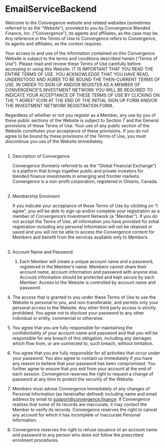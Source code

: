 # EmailServiceBackend

Welcome to the Convergence website and related websites (sometimes referred to as the “Website”), provided to you by Convergence Blended Finance, Inc. (“Convergence”), its agents and affiliates, as the case may be. Any reference in the Terms of Use to Convergence refers to Convergence, its agents and affiliates, as the context requires. 

Your access to and use of the information contained on this Convergence Website is subject to the terms and conditions described herein (“Terms of Use”). Please read and review these Terms of Use carefully before accessing or using this Website. IT IS IMPORTANT THAT YOU READ THE ENTIRE TERMS OF USE. YOU ACKNOWLEDGE THAT YOU HAVE READ, UNDERSTOOD AND AGREE TO BE BOUND THE THEN-CURRENT TERMS OF USE. IN ORDER TO SIGN UP AND/OR REGISTER AS A MEMBER OF CONVERGENCE’S INVESTMENT NETWORK YOU WILL BE REQUIRED TO INDICATE YOUR ACCEPTANCE OF THESE TERMS OF USE BY CLICKING ON THE “I AGREE” ICON AT THE END OF THE INITIAL SIGN UP FORM AND/OR THE INVESTMENT NETWORK REGISTRATION FORM. 

Regardless of whether or not you register as a Member, any use by you of these public sections of the Website is subject to Section 7 and the General provisions of these Terms of Use. Your use of any public section of the Website constitutes your acceptance of these provisions. If you do not agree to be bound by these provisions of the Terms of Use, you must discontinue you use of the Website immediately. 
<br><br>

1.	Description of Convergence   

     Convergence (formerly referred to as the “Global Financial Exchange”) is a platform that brings together public and private investors for blended finance investments in emerging and frontier markets. Convergence is a non-profit corporation, registered in Ontario, Canada. 
<br><br>

2.	Membership Enrolment

     If you indicate your acceptance of these Terms of Use by clickling on “I agree”, you will be able to sign up and/or complete your registration as a member of Convergence’s Investment Network (a “Member”). If you do not accept the Terms of Use, all information you have provided for initial registration including any personal information will not be retained or saved and you will not be able to access the Convergence content for Members and benefit from the services available only to Members.
<br><br>

3.	Account Name and Password

    1.	Each Member will create a unique account name and a password, registered in the Member’s name. Members cannot share their account name, account information and password with anyone else. Account information should be protected and kept secure by each Member. Access to the Website is controlled by account name and password.

  2.	The access that is granted to you under these Terms of Use to use the Website is personal to you, and non-transferable, and permits only your personal access to the Website. Any other third party access is strictly prohibited. You agree not to disclose your password to any other individual or entity, commercial or otherwise.

  3.	You agree that you are fully responsible for maintaining the confidentiality of your account name and password and that you will be responsible for any breach of this obligation, including any damages which flow from, or are connected to, such breach, without limitation.

  4.	You agree that you are fully responsible for all activities that occur under your password. You also agree to contact us immediately if you have any reason to believe that your password has been compromised. You further agree to ensure that you exit from your account at the end of each session. Convergence reserves the right to request a change of password at any time to protect the security of the Website. 

  5.	Members must advise Convergence immediately of any changes of Personal Information (as hereinafter defined) including name and email address by email to support@convergence.finance. If Convergence realizes that some of its records are inaccurate, it may contact the Member to verify its records. Convergence reserves the right to cancel any account for which it has incomplete or inaccurate Personal Information. 

 6.	Convergence reserves the right to refuse issuance of an account name and password to any person who does not follow the prescribed enrolment procedures. 
<br><br>
